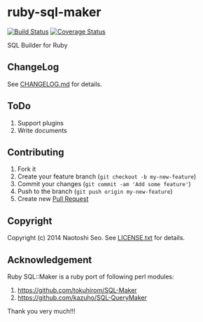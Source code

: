 # ruby-sql-maker

[![Build Status](https://secure.travis-ci.org/sonots/ruby-sql-maker.png?branch=master)](http://travis-ci.org/sonots/ruby-sql-maker)
[![Coverage Status](https://coveralls.io/repos/sonots/ruby-sql-maker/badge.png?branch=master)](https://coveralls.io/r/sonots/ruby-sql-maker?branch=master)

SQL Builder for Ruby

## ChangeLog

See [CHANGELOG.md](CHANGELOG.md) for details.

## ToDo

1. Support plugins
2. Write documents

## Contributing

1. Fork it
2. Create your feature branch (`git checkout -b my-new-feature`)
3. Commit your changes (`git commit -am 'Add some feature'`)
4. Push to the branch (`git push origin my-new-feature`)
5. Create new [Pull Request](../../pull/new/master)

## Copyright

Copyright (c) 2014 Naotoshi Seo. See [LICENSE.txt](LICENSE.txt) for details.

## Acknowledgement

Ruby SQL::Maker is a ruby port of following perl modules: 

1. https://github.com/tokuhirom/SQL-Maker
2. https://github.com/kazuho/SQL-QueryMaker

Thank you very much!!!
